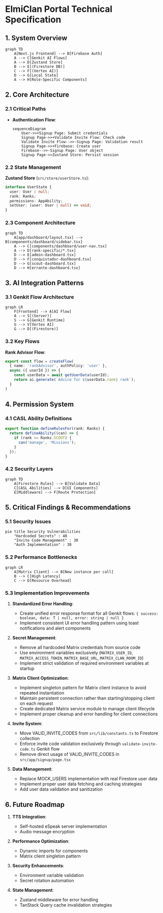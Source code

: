 # ElmiClan Portal Technical Specification

## 1. System Overview
```mermaid
graph TD
    A[Next.js Frontend] --> B[Firebase Auth]
    A --> C[Genkit AI Flows]
    A --> D[Zustand Store]
    B --> E[(Firestore DB)]
    C --> F[(Vertex AI)]
    D --> G[Local State]
    A --> H[Role-Specific Components]
```

## 2. Core Architecture
### 2.1 Critical Paths
- **Authentication Flow**:
  ```mermaid
  sequenceDiagram
      User->>+Signup Page: Submit credentials
      Signup Page->>+Validate Invite Flow: Check code
      Validate Invite Flow-->>-Signup Page: Validation result
      Signup Page->>+Firebase: Create user
      Firebase-->>-Signup Page: User object
      Signup Page->>Zustand Store: Persist session
  ```

### 2.2 State Management
**Zustand Store** (`src/store/userStore.ts`):
```typescript
interface UserState {
  user: User | null;
  rank: Ranks;
  permissions: AppAbility;
  setUser: (user: User | null) => void;
}
```

### 2.3 Component Architecture
```mermaid
graph TD
    A[app/dashboard/layout.tsx] --> B[components/dashboard/sidebar.tsx]
    A --> C[components/dashboard/user-nav.tsx]
    A --> D[rank-specific/*.tsx]
    D --> E[admin-dashboard.tsx]
    D --> F[conquistador-dashboard.tsx]
    D --> G[scout-dashboard.tsx]
    D --> H[errante-dashboard.tsx]
```

## 3. AI Integration Patterns
### 3.1 Genkit Flow Architecture
```mermaid
graph LR
    F[Frontend] --> A[AI Flow]
    A --> S[(Server)]
    S --> G[Genkit Runtime]
    G --> V[Vertex AI]
    G --> D[(Firestore)]
```

### 3.2 Key Flows
**Rank Advisor Flow**:
```typescript
export const flow = createFlow(
  { name: 'rankAdvisor', authPolicy: 'user' },
  async ({ userId }) => {
    const userData = await getUserData(userId);
    return ai.generate(`Advice for ${userData.rank} rank`);
  }
)
```

## 4. Permission System
### 4.1 CASL Ability Definitions
```typescript
export function defineRulesFor(rank: Ranks) {
  return defineAbility((can) => {
    if (rank >= Ranks.SCOUT) {
      can('manage', 'Missions');
    }
  });
}
```

### 4.2 Security Layers
```mermaid
graph TD
    A[Firestore Rules] --> B[Validate Data]
    C[CASL Abilities] --> D[UI Components]
    E[Middleware] --> F[Route Protection]
```

## 5. Critical Findings & Recommendations
### 5.1 Security Issues
```mermaid
pie title Security Vulnerabilities
    "Hardcoded Secrets" : 40
    "Invite Code Management" : 30
    "Auth Implementation" : 30
```

### 5.2 Performance Bottlenecks
```mermaid
graph LR
    A[Matrix Client] --> B[New instance per call]
    B --> C[High Latency]
    C --> D[Resource Overhead]
```

### 5.3 Implementation Improvements
1. **Standardized Error Handling**:
   - Create unified error response format for all Genkit flows: `{ success: boolean, data: T | null, error: string | null }`
   - Implement consistent UI error handling pattern using toast notifications and alert components

2. **Secret Management**:
   - Remove all hardcoded Matrix credentials from source code
   - Use environment variables exclusively (`MATRIX_USER_ID`, `MATRIX_ACCESS_TOKEN`, `MATRIX_BASE_URL`, `MATRIX_CLAN_ROOM_ID`)
   - Implement strict validation of required environment variables at startup

3. **Matrix Client Optimization**:
   - Implement singleton pattern for Matrix client instance to avoid repeated instantiation
   - Maintain persistent connection rather than starting/stopping client on each request
   - Create dedicated Matrix service module to manage client lifecycle
   - Implement proper cleanup and error handling for client connections

4. **Invite System**:
   - Move VALID_INVITE_CODES from `src/lib/constants.ts` to Firestore collection
   - Enforce invite code validation exclusively through `validate-invite-code.ts` Genkit flow
   - Remove direct usage of VALID_INVITE_CODES in `src/app/signup/page.tsx`

5. **Data Management**:
   - Replace MOCK_USERS implementation with real Firestore user data
   - Implement proper user data fetching and caching strategies
   - Add user data validation and sanitization

## 6. Future Roadmap
1. **TTS Integration**:
   - Self-hosted eSpeak server implementation
   - Audio message encryption

2. **Performance Optimization**:
   - Dynamic imports for components
   - Matrix client singleton pattern

3. **Security Enhancements**:
   - Environment variable validation
   - Secret rotation automation

4. **State Management**:
   - Zustand middleware for error handling
   - TanStack Query cache invalidation strategies